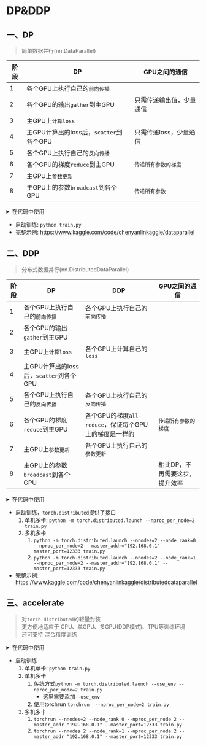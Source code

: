 # DP&DDP

## 一、DP
> 简单数据并行(nn.DataParallel)

|阶段|DP|GPU之间的通信|
|---|---|---|
|1|各个GPU上执行自己的`前向传播`||
|2|各个GPU的输出`gather`到主GPU|只需传递输出值，少量通信|
|3|主GPU上`计算loss`||
|4|主GPU计算出的loss后，`scatter`到各个GPU|只需传递loss，少量通信|
|5|各个GPU上执行自己的`反向传播`||
|6|各个GPU的梯度`reduce`到主GPU|`传递所有参数的梯度`|
|7|主GPU上`参数更新`||
|8|主GPU上的参数`broadcast`到各个GPU|`传递所有参数`|

<details>
<summary>在代码中使用</summary>

```diff
    model = MyModel()  # 初始化model
    device = 'cuda:0'
    model = model.to(device)  # model迁移到GPU
+   # 只需添加这行，参数device_ids=[0,1]`，指定在哪几块GPU上训练
+   model = torch.nn.DataParallel(model, device_ids=[0,1])

    optimizer = torch.optim.Adam(model.parameters())  # 初始化optimizer

    dataloader = DataLoader(train_dataset, batch_size=batch_size)
    for epoch in range(num_epochs):
        for x, y_true in dataloader:
            x, y_true = x.to(device), y_true.to(device)
            y_pred = model(x)        # 正向传播
            l = loss(y_pred, y_true)   # 计算损失函数            
            l.backward()             # 反向传播，计算梯度
            optimizer.step()         # 更新参数
            optimizer.zero_grad()    # 最后这里记得要将梯度清零
```
</details>

- 启动训练: `python train.py`
- 完整示例: https://www.kaggle.com/code/chenyanlinkaggle/dataparallel

## 二、DDP
> 分布式数据并行(nn.DistributedDataParallel)

|阶段|DP|DDP|GPU之间的通信|
|---|---|---|---|
|1|各个GPU上执行自己的`前向传播`|各个GPU上执行自己的`前向传播`|
|2|各个GPU的输出`gather`到主GPU||
|3|主GPU上`计算loss`|各个GPU上计算自己的`loss`|
|4|主GPU计算出的loss后，`scatter`到各个GPU||
|5|各个GPU上执行自己的`反向传播`|各个GPU上执行自己的`反向传播`|
|6|各个GPU的梯度`reduce`到主GPU|各个GPU的梯度`all-reduce`，保证每个GPU上的梯度是一样的|`传递所有参数的梯度`|
|7|主GPU上`参数更新`|各个GPU上执行自己的`参数更新`|
|8|主GPU上的参数`broadcast`到各个GPU||相比DP，不再需要这步，提升效率|

<details>
<summary>在代码中使用</summary>

```diff
    # torch.distributed.launch 启动训练的时候，会指定local_rank参数，这里需要解析一下
+   parser = argparse.ArgumentParser()
+   parser.add_argument('--local-rank', type=int)     # 标志这是第几个进程，一个进程使用一块GPU时，这个参数也对应GPU编号
+   args = parser.parse_args()

    # 初始化进程组，指定GPU之间的通信方式为 nccl
+   torch.distributed.init_process_group(backend="nccl", init_method='env://')

    model = MyModel()                    # 初始化model
-   device = 'cuda:0'
-   model = model.to(device)             # model迁移到GPU
+   model = model.to(args.local_rank)    # model迁移到指定GPU
+   # 改用这种方式 封装model
+   model = torch.nn.parallel.DistributedDataParallel(model, device_ids=[args.local_rank])

    optimizer = torch.optim.Adam(model.parameters())  # 初始化optimizer

    # 由于采用了多进程，需要保证不同进程拿到的是不同的数据
    # 所以需要对数据的分配进行调整，使用了DistributedSampler
-   dataloader = DataLoader(train_dataset, batch_size=batch_size)
+   train_sampler = torch.utils.data.distributed.DistributedSampler(train_dataset)
+   dataloader = DataLoader(dataset, batch_size=batch_size,  sampler=train_sampler, shuffle=(train_sampler is None), pin_memory=True)

    for epoch in range(num_epochs):
+       train_sampler.set_epoch(epoch)  # 注意这里添加了一行，这样在每个epoch，数据顺序是不同的
        for x, y_true in dataloader:
            x, y_true = x.to(args.local_rank), y_true.to(args.local_rank)
            y_pred = model(x)        # 正向传播
            l = loss(y_pred, y_true)   # 计算损失函数            
            l.backward()             # 反向传播，计算梯度
            optimizer.step()         # 更新参数
            optimizer.zero_grad()    # 最后这里记得要将梯度清零
```

</details>

- 启动训练，`torch.distributed`提供了接口
    1. 单机多卡: `python -m torch.distributed.launch --nproc_per_node=2 train.py`
    2. 多机多卡
        1. `python -m torch.distributed.launch --nnodes=2 --node_rank=0 --nproc_per_node=2 --master_addr="192.168.0.1" --master_port=12333 train.py`
        2. `python -m torch.distributed.launch --nnodes=2 --node_rank=1 --nproc_per_node=2 --master_addr="192.168.0.1" --master_port=12333 train.py`
- 完整示例: https://www.kaggle.com/code/chenyanlinkaggle/distributeddataparallel

## 三、accelerate
> 对`torch.distributed`的轻量封装  
> 更方便地适应于 CPU、单GPU、多GPU(DDP模式)、TPU等训练环境  
> 还可支持 混合精度训练

<details>
<summary>在代码中使用</summary>

```diff
+   from accelerate import Accelerator

+   accelerator = Accelerator() # 初始化accelerator

    model = MyModel()  # 初始化model
-   # 这里不需要再迁移
-   model = model.to(device)  # model迁移到GPU

    optimizer = torch.optim.Adam(model.parameters())  # 初始化optimizer

    dataloader = DataLoader(train_dataset, batch_size=batch_size)

    # 将model、optimizer、dataloader放在相应设备上
+   model, optimizer, dataloader = accelerator.prepare(model, optimizer, dataloader)

    for epoch in range(num_epochs):
        for x, y_true in dataloader:
            y_pred = model(x)        # 正向传播
            l = loss(y_pred, true)   # 计算损失函数            
-           l.backward()             # 反向传播，计算梯度
+           accelerator.backward(loss)
            optimizer.step()         # 更新参数
            optimizer.zero_grad()    # 最后这里记得要将梯度清零
```

</details>


- 启动训练
    1. 单机单卡: `python train.py`
    2. 单机多卡
        1. 传统方式`python -m torch.distributed.launch --use_env --nproc_per_node=2 train.py`
            - 这里需要添加`--use_env`
        2. 使用torchrun `torchrun  --nproc_per_node=2 train.py`
    3. 多机多卡
        1. `torchrun --nnodes=2 --node_rank 0 --nproc_per_node 2 --master_addr "192.168.0.1" --master_port=12333 train.py`
        2. `torchrun --nnodes 2 --node_rank=1 --nproc_per_node 2 --master_addr "192.168.0.1" --master_port=12333 train.py`
